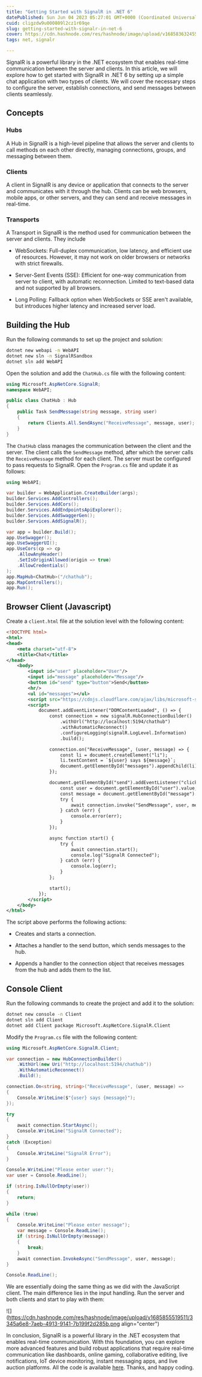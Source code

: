 ```yaml
---
title: "Getting Started with SignalR in .NET 6"
datePublished: Sun Jun 04 2023 05:27:01 GMT+0000 (Coordinated Universal Time)
cuid: cligzdw9u000809l2cz1r69qe
slug: getting-started-with-signalr-in-net-6
cover: https://cdn.hashnode.com/res/hashnode/image/upload/v1685836324550/b4323751-24f3-491c-ba0a-ebf1ed071222.png
tags: net, signalr

---
```


SignalR is a powerful library in the .NET ecosystem that enables real-time communication between the server and clients. In this article, we will explore how to get started with SignalR in .NET 6 by setting up a simple chat application with two types of clients. We will cover the necessary steps to configure the server, establish connections, and send messages between clients seamlessly.

## Concepts

### Hubs

A Hub in SignalR is a high-level pipeline that allows the server and clients to call methods on each other directly, managing connections, groups, and messaging between them.

### Clients

A client in SignalR is any device or application that connects to the server and communicates with it through the hub. Clients can be web browsers, mobile apps, or other servers, and they can send and receive messages in real-time.

### Transports

A Transport in SignalR is the method used for communication between the server and clients. They include

* WebSockets: Full-duplex communication, low latency, and efficient use of resources. However, it may not work on older browsers or networks with strict firewalls.
    
* Server-Sent Events (SSE): Efficient for one-way communication from server to client, with automatic reconnection. Limited to text-based data and not supported by all browsers.
    
* Long Polling: Fallback option when WebSockets or SSE aren't available, but introduces higher latency and increased server load.
    

## Building the Hub

Run the following commands to set up the project and solution:

```bash
dotnet new webapi -n WebAPI
dotnet new sln -n SignalRSandbox
dotnet sln add WebAPI
```

Open the solution and add the `ChatHub.cs` file with the following content:

```csharp
using Microsoft.AspNetCore.SignalR;
namespace WebAPI;

public class ChatHub : Hub
{
    public Task SendMessage(string message, string user)
    {
        return Clients.All.SendAsync("ReceiveMessage", message, user);
    }
}
```

The `ChatHub` class manages the communication between the client and the server. The client calls the `SendMessage` method, after which the server calls the `ReceiveMessage` method for each client. The server must be configured to pass requests to SignalR. Open the `Program.cs` file and update it as follows:

```csharp
using WebAPI;

var builder = WebApplication.CreateBuilder(args);
builder.Services.AddControllers();
builder.Services.AddCors();
builder.Services.AddEndpointsApiExplorer();
builder.Services.AddSwaggerGen();
builder.Services.AddSignalR();

var app = builder.Build();
app.UseSwagger();
app.UseSwaggerUI();
app.UseCors(cp => cp
    .AllowAnyHeader()
    .SetIsOriginAllowed(origin => true)
    .AllowCredentials()
);
app.MapHub<ChatHub>("/chathub");
app.MapControllers();
app.Run();
```

## Browser Client (Javascript)

Create a `client.html` file at the solution level with the following content:

```xml
<!DOCTYPE html>
<html>
<head>
    <meta charset="utf-8">
    <title>Chat</title>
</head>
	<body>
		<input id="user" placeholder="User"/>
		<input id="message" placeholder="Message"/>
		<button id="send" type="button">Send</button>
		<hr/>
		<ul id="messages"></ul>
		<script src="https://cdnjs.cloudflare.com/ajax/libs/microsoft-signalr/6.0.1/signalr.js"></script>
		<script>
			document.addEventListener("DOMContentLoaded", () => {
				const connection = new signalR.HubConnectionBuilder()
					.withUrl("http://localhost:5194/chathub")
					.withAutomaticReconnect()
					.configureLogging(signalR.LogLevel.Information)
					.build();

				connection.on("ReceiveMessage", (user, message) => {
					const li = document.createElement("li");
					li.textContent = `${user} says ${message}`;
					document.getElementById("messages").appendChild(li);
				});

				document.getElementById("send").addEventListener("click", async () => {
					const user = document.getElementById("user").value;
					const message = document.getElementById("message").value;
					try {
						await connection.invoke("SendMessage", user, message);
					} catch (err) {
						console.error(err);
					}
				});

				async function start() {
					try {
						await connection.start();
						console.log("SignalR Connected");
					} catch (err) {
						console.log(err);
					}
				};

				start();
			});
		</script>
	</body>
</html>
```

The script above performs the following actions:

* Creates and starts a connection.
    
* Attaches a handler to the send button, which sends messages to the hub.
    
* Appends a handler to the connection object that receives messages from the hub and adds them to the list.
    

## Console Client

Run the following commands to create the project and add it to the solution:

```bash
dotnet new console -n Client
dotnet sln add Client
dotnet add Client package Microsoft.AspNetCore.SignalR.Client
```

Modify the `Program.cs` file with the following content:

```csharp
using Microsoft.AspNetCore.SignalR.Client;

var connection = new HubConnectionBuilder()
    .WithUrl(new Uri("http://localhost:5194/chathub"))
    .WithAutomaticReconnect()
    .Build();

connection.On<string, string>("ReceiveMessage", (user, message) =>
{
    Console.WriteLine($"{user} says {message}");
});

try
{
    await connection.StartAsync();
    Console.WriteLine("SignalR Connected");
}
catch (Exception)
{
    Console.WriteLine("SignalR Error");
}

Console.WriteLine("Please enter user:");
var user = Console.ReadLine();

if (string.IsNullOrEmpty(user))
{
    return;
}

while (true)
{
    Console.WriteLine("Please enter message");
    var message = Console.ReadLine();
    if (string.IsNullOrEmpty(message))
    {
        break;
    }
    await connection.InvokeAsync("SendMessage", user, message);
}

Console.ReadLine();
```

We are essentially doing the same thing as we did with the JavaScript client. The main difference lies in the input handling. Run the server and both clients and start to play with them:

![](https://cdn.hashnode.com/res/hashnode/image/upload/v1685855519511/3345a6e8-7aeb-4913-9141-7b199f2d285b.png align="center")

In conclusion, SignalR is a powerful library in the .NET ecosystem that enables real-time communication. With this foundation, you can explore more advanced features and build robust applications that require real-time communication like dashboards, online gaming, collaborative editing, live notifications, IoT device monitoring, instant messaging apps, and live auction platforms. All the code is available [here](https://github.com/raulnq/signalr). Thanks, and happy coding.